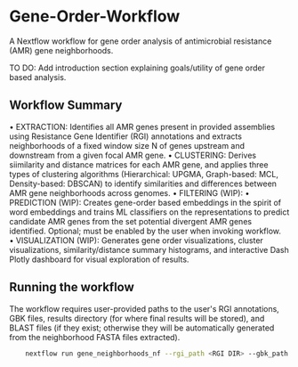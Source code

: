 # Gene-Order-Workflow
A Nextflow workflow for gene order analysis of antimicrobial resistance (AMR) gene neighborhoods.

TO DO: Add introduction section explaining goals/utility of gene order based analysis.

## Workflow Summary 
• EXTRACTION: Identifies all AMR genes present in provided assemblies using Resistance Gene Identifier (RGI) annotations and extracts neighborhoods of a fixed window size N of genes upstream and downstream from a given focal AMR gene. 
• CLUSTERING: Derives siimilarity and distance matrices for each AMR gene, and applies three types of clustering algorithms (Hierarchical: UPGMA, Graph-based: MCL, Density-based: DBSCAN) to identify similarities and differences between AMR gene neighborhoods across genomes. 
• FILTERING (WIP): 
• PREDICTION (WIP): Creates gene-order based embeddings in the spirit of word embeddings and trains ML classifiers on the representations to predict candidate AMR genes from the set potential divergent AMR genes identified. Optional; must be enabled by the user when invoking workflow.  
• VISUALIZATION (WIP): Generates gene order visualizations, cluster visualizations, similarity/distance summary histograms, and interactive Dash Plotly dashboard for visual exploration of results. 

## Running the workflow 
The workflow requires user-provided paths to the user's RGI annotations, GBK files, results directory (for where final results will be stored), and BLAST files (if they exist; otherwise they will be automatically generated from the neighborhood FASTA files extracted). 

```bash
    nextflow run gene_neighborhoods_nf --rgi_path <RGI DIR> --gbk_path <GBK DIR> --output_path <RESULTS DIR> --blast_path <BLAST DIR> 
```

